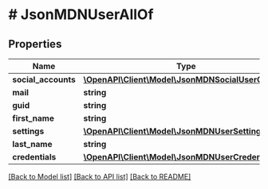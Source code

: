 # # JsonMDNUserAllOf

## Properties

Name | Type | Description | Notes
------------ | ------------- | ------------- | -------------
**social_accounts** | [**\OpenAPI\Client\Model\JsonMDNSocialUserObject[]**](JsonMDNSocialUserObject.md) |  | [optional]
**mail** | **string** |  | [optional]
**guid** | **string** |  | [optional]
**first_name** | **string** |  | [optional]
**settings** | [**\OpenAPI\Client\Model\JsonMDNUserSetting[]**](JsonMDNUserSetting.md) |  | [optional]
**last_name** | **string** |  | [optional]
**credentials** | [**\OpenAPI\Client\Model\JsonMDNUserCredentials**](JsonMDNUserCredentials.md) |  | [optional]

[[Back to Model list]](../../README.md#models) [[Back to API list]](../../README.md#endpoints) [[Back to README]](../../README.md)
